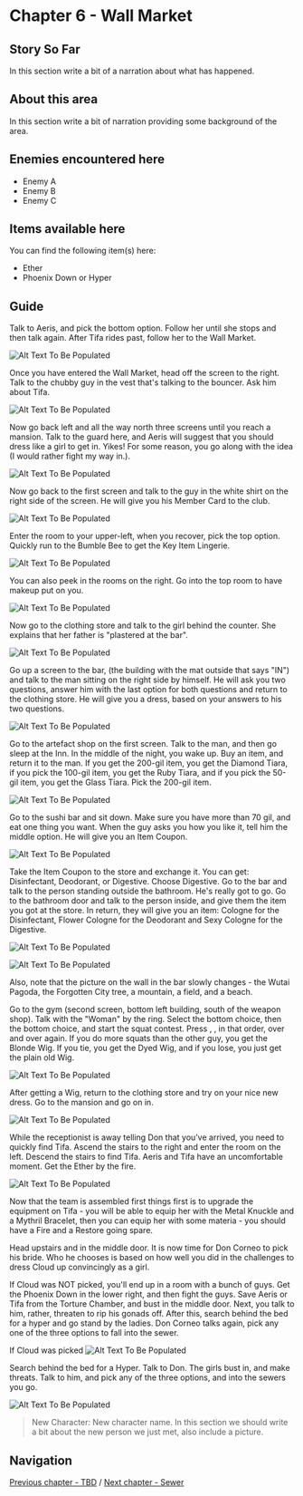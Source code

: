 #  Chapter 6 - Wall Market


## Story So Far

In this section write a bit of a narration about what has happened.

## About this area

In this section write a bit of narration providing some background of the area.

## Enemies encountered here

- Enemy A
- Enemy B
- Enemy C

## Items available here

You can find the following item(s) here:

- Ether
- Phoenix Down or Hyper

## Guide

Talk to Aeris, and pick the bottom option. Follow her until she stops and then talk again. After Tifa rides past, follow her to the Wall Market.
 
![Alt Text To Be Populated](../walkthrough-assets/ch06_01.png) 
 
Once you have entered the Wall Market, head off the screen to the right. Talk to the chubby guy in the vest that's talking to the bouncer. Ask him about Tifa.

![Alt Text To Be Populated](../walkthrough-assets/ch06_01.png)  
 
Now go back left and all the way north three screens until you reach a mansion. Talk to the guard here, and Aeris will suggest that you should dress like a girl to get in. Yikes! For some reason, you go along with the idea (I would rather fight my way in.). 

![Alt Text To Be Populated](../walkthrough-assets/ch06_03.png) 

Now go back to the first screen and talk to the guy in the white shirt on the right side of the screen. He will give you his Member Card to the club.
 
![Alt Text To Be Populated](../walkthrough-assets/ch06_04.png) 

Enter the room to your upper-left, when you recover, pick the top option. Quickly run to the Bumble Bee to get the Key Item Lingerie.

![Alt Text To Be Populated](../walkthrough-assets/ch06_05.png) 
 
 You can also peek in the rooms on the right. Go into the top room to have makeup put on you.
 
 ![Alt Text To Be Populated](../walkthrough-assets/ch06_06.png) 
 
Now go to the clothing store and talk to the girl behind the counter. She explains that her father is "plastered at the bar".
 
 ![Alt Text To Be Populated](../walkthrough-assets/ch06_07.png) 
 
Go up a screen to the bar, (the building with the mat outside that says "IN") and talk to the man sitting on the right side by himself. He will ask you two questions, answer him with the last option for both questions and return to the clothing store. He will give you a dress, based on your answers to his two questions. 

![Alt Text To Be Populated](../walkthrough-assets/ch06_08.png) 

Go to the artefact shop on the first screen. Talk to the man, and then go sleep at the Inn. In the middle of the night, you wake up. Buy an item, and return it to the man. If you get the 200-gil item, you get the Diamond Tiara, if you pick the 100-gil item, you get the Ruby Tiara, and if you pick the 50-gil item, you get the Glass Tiara. Pick the 200-gil item.

![Alt Text To Be Populated](../walkthrough-assets/ch06_09.png) 

Go to the sushi bar and sit down. Make sure you have more than 70 gil, and eat one thing you want. When the guy asks you how you like it, tell him the middle option. He will give you an Item Coupon. 

![Alt Text To Be Populated](../walkthrough-assets/ch06_10.png) 

Take the Item Coupon to the store and exchange it. You can get: Disinfectant, Deodorant, or Digestive. Choose Digestive.  Go to the bar and talk to the person standing outside the bathroom. He's really got to go. Go to the bathroom door and talk to the person inside, and give them the item you got at the store. In return, they will give you an item: Cologne for the Disinfectant, Flower Cologne for the Deodorant and Sexy Cologne for the Digestive. 

![Alt Text To Be Populated](../walkthrough-assets/ch06_11.png) 

![Alt Text To Be Populated](../walkthrough-assets/ch06_12.png) 

Also, note that the picture on the wall in the bar slowly changes - the Wutai Pagoda, the Forgotten City tree, a mountain, a field, and a beach.

Go to the gym (second screen, bottom left building, south of the weapon shop). Talk with the "Woman" by the ring. Select the bottom choice, then the bottom choice, and start the squat contest. Press , , in that order, over and over again. If you do more squats than the other guy, you get the Blonde Wig. If you tie, you get the Dyed Wig, and if you lose, you just get the plain old Wig.

![Alt Text To Be Populated](../walkthrough-assets/ch06_13.png) 

After getting a Wig, return to the clothing store and try on your nice new dress. Go to the mansion and go on in. 

![Alt Text To Be Populated](../walkthrough-assets/ch06_14.png) 

While the receptionist is away telling Don that you’ve arrived, you need to quickly find Tifa. Ascend the stairs to the right and enter the room on the left. Descend the stairs to find Tifa. Aeris and Tifa have an uncomfortable moment. Get the Ether by the fire. 

![Alt Text To Be Populated](../walkthrough-assets/ch06_15.png) 

Now that the team is assembled first things first is to upgrade the equipment on Tifa - you will be able to equip her with the Metal Knuckle and a Mythril Bracelet, then you can equip her with some materia - you should have a Fire and a Restore going spare.

Head upstairs and in the middle door. It is now time for Don Corneo to pick his bride. Who he chooses is based on how well you did in the challenges to dress Cloud up convincingly as a girl.

If Cloud was NOT picked,
you'll end up in a room with a bunch of guys. Get the Phoenix Down in the lower right, and then fight the guys. Save Aeris or Tifa from the Torture Chamber, and bust in the middle door. Next, you talk to him, rather, threaten to rip his gonads off. After this, search behind the bed for a hyper and go stand by the ladies. Don Corneo talks again, pick any one of the three options to fall into the sewer.

If Cloud was picked
![Alt Text To Be Populated](../walkthrough-assets/ch06_16.png) 

Search behind the bed for a Hyper. Talk to Don. The girls bust in, and make threats. Talk to him, and pick any of the three options, and into the sewers you go.

![Alt Text To Be Populated](../walkthrough-assets/ch06_17.png) 

>
> New Character: New character name. 
> In this section we should write a bit about the new person we just met, also include a picture.
>


## Navigation
[Previous chapter - TBD](/chapter-05-sector-5-slums.md) / [Next chapter - Sewer](/chapter-07-sewer.md)
